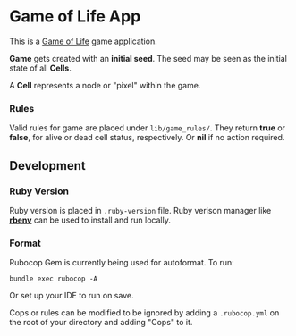 # Game of Life App

This is a [Game of Life](https://en.wikipedia.org/wiki/Conway%27s_Game_of_Life) game application.

**Game** gets created with an **initial seed**. The seed may be seen as the initial state of all **Cells**.

A **Cell** represents a node or "pixel" within the game.

### Rules

Valid rules for game are placed under `lib/game_rules/`. They return **true** or **false**, for alive or dead cell status, respectively. Or **nil** if no action required.

## Development

### Ruby Version

Ruby version is placed in `.ruby-version` file. Ruby verison manager like **[rbenv](https://github.com/rbenv/rbenv)** can be used to install and run locally.

### Format

Rubocop Gem is currently being used for autoformat. To run:

```bundle exec rubocop -A```

Or set up your IDE to run on save.

Cops or rules can be modified to be ignored by adding a `.rubocop.yml` on the root of your directory and adding "Cops" to it.
